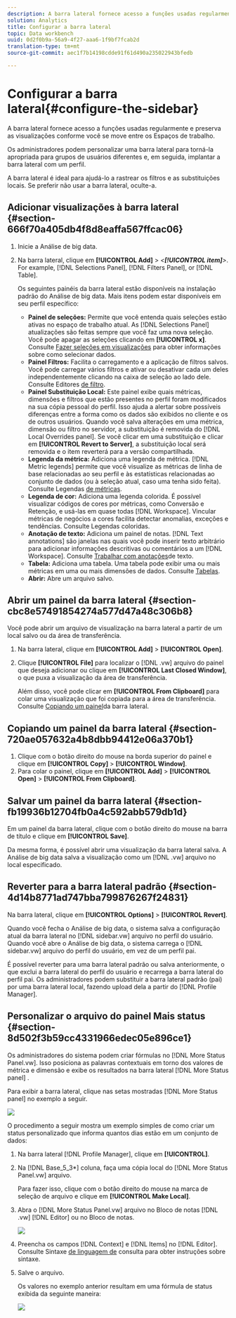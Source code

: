 ```yaml
---
description: A barra lateral fornece acesso a funções usadas regularmente e preserva as visualizações conforme você se move entre os Espaços de trabalho.
solution: Analytics
title: Configurar a barra lateral
topic: Data workbench
uuid: 0d2f0b9a-56a9-4f27-aaa6-1f9bf7fcab2d
translation-type: tm+mt
source-git-commit: aec1f7b14198cdde91f61d490a235022943bfedb

---
```



# Configurar a barra lateral{#configure-the-sidebar}

A barra lateral fornece acesso a funções usadas regularmente e preserva as visualizações conforme você se move entre os Espaços de trabalho.

Os administradores podem personalizar uma barra lateral para torná-la apropriada para grupos de usuários diferentes e, em seguida, implantar a barra lateral com um perfil.

A barra lateral é ideal para ajudá-lo a rastrear os filtros e as substituições locais. Se preferir não usar a barra lateral, oculte-a.

## Adicionar visualizações à barra lateral {#section-666f70a405db4f8d8eaffa567ffcac06}

1. Inicie a Análise de big data.
1. Na barra lateral, clique em **[!UICONTROL Add]** > *&lt;**[!UICONTROL item]**>*. For example, [!DNL Selections Panel], [!DNL Filters Panel], or [!DNL Table].

   Os seguintes painéis da barra lateral estão disponíveis na instalação padrão do Análise de big data. Mais itens podem estar disponíveis em seu perfil específico:

   * **Painel de seleções:** Permite que você entenda quais seleções estão ativas no espaço de trabalho atual. As [!DNL Selections Panel] atualizações são feitas sempre que você faz uma nova seleção. Você pode apagar as seleções clicando em **[!UICONTROL x]**. Consulte [Fazer seleções em visualizações](../../home/c-get-started/c-vis/c-sel-vis/c-sel-vis.md#concept-012870ec22c7476e9afbf3b8b2515746) para obter informações sobre como selecionar dados.
   * **Painel Filtros:** Facilita o carregamento e a aplicação de filtros salvos. Você pode carregar vários filtros e ativar ou desativar cada um deles independentemente clicando na caixa de seleção ao lado dele. Consulte Editores [de filtro](../../home/c-get-started/c-analysis-vis/c-filter-editors/c-filter-editors.md#concept-2f343ecbed8240f18b0c1f1eccef11e3).
   * **Painel Substituição Local:** Este painel exibe quais métricas, dimensões e filtros que estão presentes no perfil foram modificados na sua cópia pessoal do perfil. Isso ajuda a alertar sobre possíveis diferenças entre a forma como os dados são exibidos no cliente e os de outros usuários. Quando você salva alterações em uma métrica, dimensão ou filtro no servidor, a substituição é removida do [!DNL Local Overrides panel]. Se você clicar em uma substituição e clicar em **[!UICONTROL Revert to Server]**, a substituição local será removida e o item reverterá para a versão compartilhada.
   * **Legenda da métrica:** Adiciona uma legenda de métrica. [!DNL Metric legends] permite que você visualize as métricas de linha de base relacionadas ao seu perfil e às estatísticas relacionadas ao conjunto de dados (ou à seleção atual, caso uma tenha sido feita). Consulte Legendas [de métricas](../../home/c-get-started/c-analysis-vis/c-legends/c-metric-leg.md#concept-e7195bc8f7844ae295bda3a88b028d5b).
   * **Legenda de cor:** Adiciona uma legenda colorida. É possível visualizar códigos de cores por métricas, como Conversão e Retenção, e usá-las em quase todas [!DNL Workspace]. Vincular métricas de negócios a cores facilita detectar anomalias, exceções e tendências. Consulte Legendas [](../../home/c-get-started/c-analysis-vis/c-legends/c-color-leg.md#concept-f84d51dc0d6547f981d0642fc2d01358)coloridas.
   * **Anotação de texto:** Adiciona um painel de notas. [!DNL Text annotations] são janelas nas quais você pode inserir texto arbitrário para adicionar informações descritivas ou comentários a um [!DNL Workspace]. Consulte [Trabalhar com anotações](../../home/c-get-started/c-analysis-vis/c-annots/c-text-annots.md#concept-55b4aa3e0c58470b8e3c9d452e12a777)de texto.
   * **Tabela:** Adiciona uma tabela. Uma tabela pode exibir uma ou mais métricas em uma ou mais dimensões de dados. Consulte [Tabelas](../../home/c-get-started/c-analysis-vis/c-tables/c-tables.md#concept-c632cb8ad9724f90ac5c294d52ae667f).
   * **Abrir:** Abre um arquivo salvo.

## Abrir um painel da barra lateral {#section-cbc8e57491854274a577d47a48c306b8}

Você pode abrir um arquivo de visualização na barra lateral a partir de um local salvo ou da área de transferência.

1. Na barra lateral, clique em **[!UICONTROL Add]** > **[!UICONTROL Open]**.
1. Clique **[!UICONTROL File]** para localizar o [!DNL .vw] arquivo do painel que deseja adicionar ou clique em **[!UICONTROL Last Closed Window]**, o que puxa a visualização da área de transferência.

   Além disso, você pode clicar em **[!UICONTROL From Clipboard]** para colar uma visualização que foi copiada para a área de transferência. Consulte [Copiando um painel](../../home/c-get-started/c-config-sidebar.md#section-720ae057632a4b8dbb94412e06a370b1)da barra lateral.

## Copiando um painel da barra lateral {#section-720ae057632a4b8dbb94412e06a370b1}

1. Clique com o botão direito do mouse na borda superior do painel e clique em **[!UICONTROL Copy]** > **[!UICONTROL Window]**.
1. Para colar o painel, clique em **[!UICONTROL Add]** > **[!UICONTROL Open]** > **[!UICONTROL From Clipboard]**.

## Salvar um painel da barra lateral {#section-fb19936b12704fb0a4c592abb579db1d}

Em um painel da barra lateral, clique com o botão direito do mouse na barra de título e clique em **[!UICONTROL Save]**.

Da mesma forma, é possível abrir uma visualização da barra lateral salva. A Análise de big data salva a visualização como um [!DNL .vw] arquivo no local especificado.

## Reverter para a barra lateral padrão {#section-4d14b8771ad747bba799876267f24831}

Na barra lateral, clique em **[!UICONTROL Options]** > **[!UICONTROL Revert]**.

Quando você fecha o Análise de big data, o sistema salva a configuração atual da barra lateral no [!DNL sidebar.vw] arquivo no perfil do usuário. Quando você abre o Análise de big data, o sistema carrega o [!DNL sidebar.vw] arquivo do perfil do usuário, em vez de um perfil pai.

É possível reverter para uma barra lateral padrão ou salva anteriormente, o que exclui a barra lateral do perfil do usuário e recarrega a barra lateral do perfil pai. Os administradores podem substituir a barra lateral padrão (pai) por uma barra lateral local, fazendo upload dela a partir do [!DNL Profile Manager].

## Personalizar o arquivo do painel Mais status {#section-8d502f3b59cc4331966edec05e896ce1}

Os administradores do sistema podem criar fórmulas no [!DNL More Status Panel.vw]. Isso posiciona as palavras contextuais em torno dos valores de métrica e dimensão e exibe os resultados na barra lateral [!DNL More Status panel] .

Para exibir a barra lateral, clique nas setas mostradas [!DNL More Status panel] no exemplo a seguir.

![](assets/more_status_panel_arrows.png)

O procedimento a seguir mostra um exemplo simples de como criar um status personalizado que informa quantos dias estão em um conjunto de dados:

1. Na barra lateral [!DNL Profile Manager], clique em **[!UICONTROL\]**.

1. Na [!DNL Base_5_3*] coluna, faça uma cópia local do [!DNL More Status Panel.vw] arquivo.

   Para fazer isso, clique com o botão direito do mouse na marca de seleção de arquivo e clique em **[!UICONTROL Make Local]**.

1. Abra o [!DNL More Status Panel.vw] arquivo no Bloco de notas [!DNL .vw] [!DNL Editor] ou no Bloco de notas.

   ![](assets/more_status_panel_file.png)

1. Preencha os campos [!DNL Context] e [!DNL Items] no [!DNL Editor]. Consulte Sintaxe [de linguagem de](../../home/c-get-started/c-qry-lang-syntx/c-qry-lang-syntx.md#concept-15d1d3f5164a47d49468c5acb7299d9f) consulta para obter instruções sobre sintaxe.

1. Salve o arquivo.

   Os valores no exemplo anterior resultam em uma fórmula de status exibida da seguinte maneira:

   ![](assets/more_status_panel.png)

